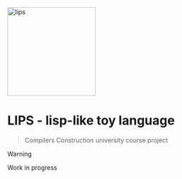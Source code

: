 <img width="200" alt="lips" src="https://github.com/metafates/lips/assets/62389790/e4a5b9bf-ec77-4c28-ad6f-0c5bfbbe05d8">

# LIPS - lisp-like toy language

> Compilers Construction university course project

> [!WARNING] 
> Work in progress
